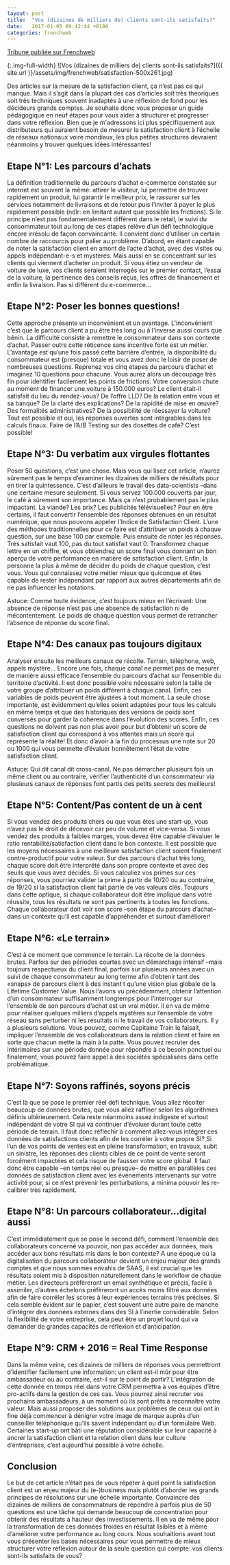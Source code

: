 ```yaml
---
layout: post
title:  "Vos (dizaines de milliers de) clients sont-ils satisfaits?"
date:   2017-01-05 09:42:44 +0100
categories: frenchweb
---
```


[Tribune publiée sur Frenchweb](http://www.frenchweb.fr/vos-dizaines-de-milliers-de-clients-sont-ils-satisfaits/272491)  

{:.img-full-width}
![Vos (dizaines de milliers de) clients sont-ils satisfaits?]({{ site.url }}/assets/img/frenchweb/satisfaction-500x261.jpg)

Des articles sur la mesure de la satisfaction client, ça n’est pas ce qui manque. Mais il s’agit dans la plupart des cas d’articles soit très théoriques soit très techniques souvent inadaptés à une réflexion de fond pour les décideurs grands comptes. Je souhaite donc vous proposer un guide pédagogique en neuf étapes pour vous aider à structurer et progresser dans votre réflexion. Bien que je m'adressons ici plus spécifiquement aux distributeurs qui auraient besoin de mesurer la satisfaction client à l’échelle de réseaux nationaux voire mondiaux, les plus petites structures devraient néanmoins y trouver quelques idées intéressantes! 

## Etape N°1: Les parcours d’achats
La définition traditionnelle du parcours d’achat e-commerce constatée sur internet est souvent la même: attirer le visiteur, lui permettre de trouver rapidement un produit, lui garantir le meilleur prix, le rassurer sur les services notamment de livraisons et de retour puis l’inviter à payer le plus rapidement possible (ndlr: en limitant autant que possible les frictions). Si le principe n’est pas fondamentalement différent dans le retail, le suivi du consommateur tout au long de ces étapes relève d’un défi technologique encore irrésolu de façon convaincante. Il convient donc d’utiliser un certain nombre de raccourcis pour palier au problème. D’abord, en étant capable de noter la satisfaction client en amont de l’acte d’achat, avec des visites ou appels indépendant-e-s et mystères. Mais aussi en se concentrant sur les clients qui viennent d’acheter un produit. Si vous étiez un vendeur de voiture de luxe, vos clients seraient interrogés sur le premier contact, l’essai de la voiture, la pertinence des conseils reçus, les offres de financement et enfin la livraison. Pas si différent du e-commerce…

## Etape N°2: Poser les bonnes questions!
Cette approche présente un inconvénient et un avantage. L’inconvénient c’est que le parcours client a pu être très long ou à l’inverse aussi cours que bénin. La difficulté consiste à remettre le consommateur dans son contexte d’achat. Passer outre cette réticence sans incentive forte est un métier. L’avantage est qu’une fois passé cette barrière d’entrée, la disponibilité du consommateur est (presque) totale et vous avez donc le loisir de poser de nombreuses questions. Reprenez vos cinq étapes du parcours d’achat et imaginez 10 questions pour chacune. Vous aurez alors un découpage très fin pour identifier facilement les points de frictions. Votre conversion chute au moment de financer une voiture à 150.000 euros? Le client était-il satisfait du lieu du rendez-vous? De l’offre LLD? De la relation entre vous et sa banque? De la clarté des explications? De la rapidité de mise en œuvre? Des formalités administratives? De la possibilité de réessayer la voiture? Tout est possible et oui, les réponses ouvertes sont intégrables dans les calculs finaux. Faire de l’A/B Testing sur des dosettes de café? C’est possible!

## Etape N°3: Du verbatim aux virgules flottantes
Poser 50 questions, c’est une chose. Mais vous qui lisez cet article, n’aurez sûrement pas le temps d’examiner les dizaines de milliers de résultats pour en tirer la quintessence. C’est d’ailleurs le travail des data-scientists –dans une certaine mesure seulement. Si vous servez 100.000 couverts par jour, le café à sûrement son importance. Mais ça n’est probablement pas le plus impactant. La viande? Les prix? Les publicités télévisuelles? Pour en être certains, il faut convertir l’ensemble des réponses obtenues en un résultat numérique, que nous pouvons appeler l’Indice de Satisfaction Client. L’une des méthodes traditionnelles pour ce faire est d’attribuer un poids à chaque question, sur une base 100 par exemple. Puis ensuite de noter les réponses. Très satisfait vaut 100, pas du tout satisfait vaut 0. Transformez chaque lettre en un chiffre, et vous obtiendrez un score final vous donnant un bon aperçu de votre performance en matière de satisfaction client. Enfin, la personne la plus à même de décider du poids de chaque question, c’est vous. Vous qui connaissez votre métier mieux que quiconque et êtes capable de rester indépendant par rapport aux autres départements afin de ne pas influencer les notations.

Astuce: Comme toute évidence, c’est toujours mieux en l’écrivant: Une absence de réponse n’est pas une absence de satisfaction ni de mécontentement. Le poids de chaque question vous permet de retrancher l’absence de réponse du score final.

## Etape N°4: Des canaux pas toujours digitaux
Analyser ensuite les meilleurs canaux de récolte. Terrain, téléphone, web, appels mystère… Encore une fois, chaque canal ne permet pas de mesurer de manière aussi efficace l’ensemble du parcours d’achat sur l’ensemble du territoire d’activité. Il est donc possible voire nécessaire selon la taille de votre groupe d’attribuer un poids différent à chaque canal. Enfin, ces variables de poids peuvent être ajustées à tout moment. La seule chose importante, est évidemment qu’elles soient adaptées pour tous les calculs en même temps et que des historiques des versions de poids sont conversés pour garder la cohérence dans l’évolution des scores. Enfin, ces questions ne doivent pas non plus avoir pour but d’obtenir un score de satisfaction client qui correspond à vos attentes mais un score qui représente la réalité! Et donc d’avoir à la fin du processus une note sur 20 ou 1000 qui vous permette d’évaluer honnêtement l’état de votre satisfaction client. 

Astuce: Qui dit canal dit cross-canal. Ne pas démarcher plusieurs fois un même client ou au contraire, vérifier l’authenticité d’un consommateur via plusieurs canaux de réponses font partis des petits secrets des meilleurs!

## Etape N°5: Content/Pas content de un à cent
Si vous vendez des produits chers ou que vous êtes une start-up, vous n’avez pas le droit de décevoir car peu de volume et vice-versa. Si vous vendez des produits à faibles marges, vous devez être capable d’évaluer le ratio rentabilité/satisfaction client dans le bon contexte. Il est possible que les moyens nécessaires à une meilleure satisfaction client soient finalement contre-productif pour votre valeur. Sur des parcours d’achat très long, chaque score doit être interprété dans son propre contexte et avec des seuils que vous avez décidés. Si vous calculiez vos primes sur ces réponses, vous pourriez valider la prime à partir de 10/20 ou au contraire, de 19/20 si la satisfaction client fait partie de vos valeurs clés. Toujours dans cette optique, si chaque collaborateur doit être impliqué dans votre réussite, tous les résultats ne sont pas pertinents à toutes les fonctions. Chaque collaborateur doit voir son score –son étape du parcours d’achat– dans un contexte qu’il est capable d’appréhender et surtout d’améliorer!

## Etape N°6: «Le terrain» 
C’est à ce moment que commence le terrain. La récolte de la données brutes. Parfois sur des périodes courtes avec un démarchage intensif –mais toujours respectueux du client final, parfois sur plusieurs années avec un suivi de chaque consommateur au long terme afin d’obtenir tant des «snaps» de parcours client à des instant t qu’une vision plus globale de la Lifetime Customer Value. Nous l’avons vu précédemment, obtenir l’attention d’un consommateur suffisamment longtemps pour l’interroger sur l’ensemble de son parcours d’achat est un vrai métier. Il en va de même pour réaliser quelques milliers d’appels mystères sur l’ensemble de votre réseau sans perturber ni les résultats ni le travail de vos collaborateurs. Il y a plusieurs solutions. Vous pouvez, comme Capitaine Train le faisait, impliquer l’ensemble de vos collaborateurs dans la relation client et faire en sorte que chacun mette la main à la patte. Vous pouvez recruter des intérimaires sur une période donnée pour répondre à ce besoin ponctuel ou finalement, vous pouvez faire appel à des sociétés spécialisées dans cette problématique. 

## Etape N°7: Soyons raffinés, soyons précis
C’est là que se pose le premier réel défi technique. Vous allez récolter beaucoup de données brutes, que vous allez raffiner selon les algorithmes définis ultérieurement. Cela reste néanmoins assez indigeste et surtout indépendant de votre SI qui va continuer d’évoluer durant toute cette période de terrain. Il faut donc réfléchir à comment allez-vous intégrer ces données de satisfactions clients afin de les corréler à votre propre SI? Si l’un de vos points de ventes est en pleine transformation, en travaux, subit un sinistre, les réponses des clients cibles de ce point de vente seront forcément impactées et cela risque de fausser votre score global. Il faut donc être capable –en temps réel ou presque– de mettre en parallèles ces données de satisfaction client avec les événements intervenants sur votre activité pour, si ce n’est prévenir les perturbations, a minima pouvoir les re-calibrer très rapidement.

## Etape N°8: Un parcours collaborateur…digital aussi
C’est immédiatement que se pose le second défi, comment l’ensemble des collaborateurs concerné va pouvoir, non pas accéder aux données, mais accéder aux bons résultats mis dans le bon contexte? A une époque où la digitalisation du parcours collaborateur devient un enjeu majeur des grands comptes et que nous sommes envahis de SAAS, il est crucial que les résultats soient mis à disposition naturellement dans le workflow de chaque métier. Les directeurs préfèreront un email synthétique et précis, facile à assimiler, d’autres échelons préfèreront un accès moins filtré aux données afin de faire corréler les scores à leur expériences terrains très précises. Si cela semble évident sur le papier, c’est souvent une autre paire de manche d’intégrer des données externes dans des SI à l’inertie considérable. Selon la flexibilité de votre entreprise, cela peut être un projet lourd qui va demander de grandes capacités de réflexion et d’anticipation.

## Etape N°9: CRM + 2016 = Real Time Response
Dans la même veine, ces dizaines de milliers de réponses vous permettront d’identifier facilement une information: un client est-il mûr pour être ambassadeur ou au contraire, est-il sur le point de partir? L’intégration de cette donnée en temps réel dans votre CRM permettra à vos équipes d’être pro-actifs dans la gestion de ces cas. Vous pourrez ainsi recruter vos prochains ambassadeurs, à un moment où ils sont prêts à reconnaître votre valeur. Mais aussi proposer des solutions aux problèmes de ceux qui ont in fine déjà commencer à dénigrer votre image de marque auprès d’un conseiller téléphonique qu’ils savent indépendant ou d’un formulaire Web. Certaines start-up ont bâti une réputation considérable sur leur capacité à ancrer la satisfaction client et la relation client dans leur culture d’entreprises, c’est aujourd’hui possible à votre échelle.

## Conclusion
Le but de cet article n’était pas de vous répéter à quel point la satisfaction client est un enjeu majeur du (e-)business mais plutôt d’aborder les grands principes de résolutions sur une échelle importante. Convaincre des dizaines de milliers de consommateurs de répondre à parfois plus de 50 questions est une tâche qui demande beaucoup de concentration pour obtenir des résultats à hauteur des investissements. Il en va de même pour la transformation de ces données froides en résultat lisibles et à même d’améliorer votre performance au long cours. Nous souhaitions avant tout vous présenter les bases nécessaires pour vous permettre de mieux structurer votre réflexion autour de la seule question qui compte: vos clients sont-ils satisfaits de vous? 

